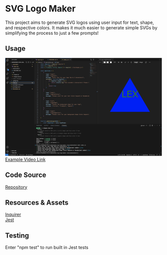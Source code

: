 # SVG Logo Maker
This project aims to generate SVG logos using user input for text, shape, and respective colors. It makes it much easier to generate simple SVGs by simplifying the process to just a few prompts!

## Usage
![Screenshot](./assets/screenshot.png)
[Example Video Link](https://drive.google.com/file/d/1R8d3t2SWQqgi95wLPnbvacXOoCCHkbV_/view)

## Code Source
[Repository](https://github.com/alexismenendez/amenendez-svg-logo-maker)

## Resources & Assets
[Inquirer](https://www.npmjs.com/package/inquirer/v/8.2.4)<br>
[Jest](https://www.npmjs.com/package/jest)

## Testing
Enter "npm test" to run built in Jest tests